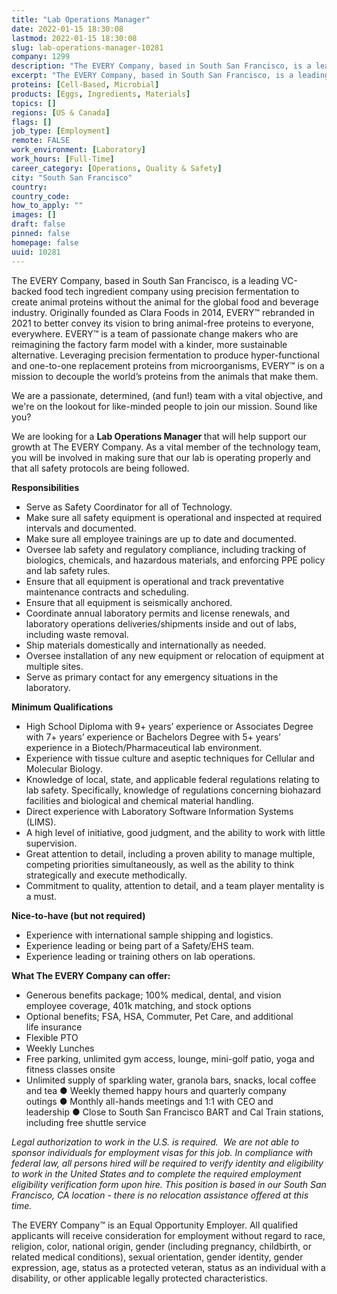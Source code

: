 ```yaml
---
title: "Lab Operations Manager"
date: 2022-01-15 18:30:08
lastmod: 2022-01-15 18:30:08
slug: lab-operations-manager-10281
company: 1299
description: "The EVERY Company, based in South San Francisco, is a leading VC-backed food tech ingredient company using precision fermentation to create animal proteins without the animal for the global food and beverage industry. Originally founded as Clara Foods in 2014, EVERY™ rebranded in 2021 to better convey its vision to bring animal-free proteins to everyone, everywhere. EVERY™ is a team of passionate change makers who are reimagining the factory farm model with a kinder, more sustainable alternative."
excerpt: "The EVERY Company, based in South San Francisco, is a leading VC-backed food tech ingredient company using precision fermentation to create animal proteins without the animal for the global food and beverage industry. Originally founded as Clara Foods in 2014, EVERY™ rebranded in 2021 to better convey its vision to bring animal-free proteins to everyone, everywhere. EVERY™ is a team of passionate change makers who are reimagining the factory farm model with a kinder, more sustainable alternative."
proteins: [Cell-Based, Microbial]
products: [Eggs, Ingredients, Materials]
topics: []
regions: [US & Canada]
flags: []
job_type: [Employment]
remote: FALSE
work_environment: [Laboratory]
work_hours: [Full-Time]
career_category: [Operations, Quality & Safety]
city: "South San Francisco"
country: 
country_code: 
how_to_apply: ""
images: []
draft: false
pinned: false
homepage: false
uuid: 10281
---
```

<p>The EVERY Company, based in South San Francisco, is a leading VC-backed food tech ingredient company using precision fermentation to create animal proteins without the animal for the global food and beverage industry. Originally founded as Clara Foods in 2014, EVERY™ rebranded in 2021 to better convey its vision to bring animal-free proteins to everyone, everywhere. EVERY™ is a team of passionate change makers who are reimagining the factory farm model with a kinder, more sustainable alternative. Leveraging precision fermentation to produce hyper-functional and one-to-one replacement proteins from microorganisms, EVERY™ is on a mission to decouple the world’s proteins from the animals that make them.</p>
<p>We are a passionate, determined, (and fun!) team with a vital objective, and we're on the lookout for like-minded people to join our mission. Sound like you?</p>
<p>We are looking for a <strong>Lab Operations Manager </strong>that will help support our growth at The EVERY Company. As a vital member of the technology team, you will be involved in making sure that our lab is operating properly and that all safety protocols are being followed.</p>
<p><strong>Responsibilities</strong></p>
<ul>
<li>Serve as Safety Coordinator for all of Technology.</li>
<li>Make sure all safety equipment is operational and inspected at required intervals and documented.</li>
<li>Make sure all employee trainings are up to date and documented.</li>
<li>Oversee lab safety and regulatory compliance, including tracking of biologics, chemicals, and hazardous materials, and enforcing PPE policy and lab safety rules.</li>
<li>Ensure that all equipment is operational and track preventative maintenance contracts and scheduling.</li>
<li>Ensure that all equipment is seismically anchored.</li>
<li>Coordinate annual laboratory permits and license renewals, and laboratory operations deliveries/shipments inside and out of labs, including waste removal.</li>
<li>Ship materials domestically and internationally as needed.</li>
<li>Oversee installation of any new equipment or relocation of equipment at multiple sites.</li>
<li>Serve as primary contact for any emergency situations in the laboratory. </li>
</ul>
<p><strong>Minimum Qualifications</strong></p>
<ul>
<li>High School Diploma with 9+ years’ experience or Associates Degree with 7+ years’ experience or Bachelors Degree with 5+ years’ experience in a Biotech/Pharmaceutical lab environment.</li>
<li>Experience with tissue culture and aseptic techniques for Cellular and Molecular Biology.</li>
<li>Knowledge of local, state, and applicable federal regulations relating to lab safety. Specifically, knowledge of regulations concerning biohazard facilities and biological and chemical material handling.</li>
<li>Direct experience with Laboratory Software Information Systems (LIMS). </li>
<li>A high level of initiative, good judgment, and the ability to work with little supervision.</li>
<li>Great attention to detail, including a proven ability to manage multiple, competing priorities simultaneously, as well as the ability to think strategically and execute methodically.</li>
<li>Commitment to quality, attention to detail, and a team player mentality is a must.</li>
</ul>
<p><strong>Nice-to-have (but not required)</strong></p>
<ul>
<li>Experience with international sample shipping and logistics. </li>
<li>Experience leading or being part of a Safety/EHS team. </li>
<li>Experience leading or training others on lab operations.</li>
</ul>
<p><strong>What The EVERY Company can offer</strong><strong>:</strong><strong> </strong></p>
<ul>
<li>Generous benefits package; 100% medical, dental, and vision employee coverage, 401k matching, and stock options</li>
<li>Optional benefits; FSA, HSA, Commuter, Pet Care, and additional life insurance</li>
<li>Flexible PTO</li>
<li>Weekly Lunches</li>
<li>Free parking, unlimited gym access, lounge, mini-golf patio, yoga and fitness classes onsite</li>
<li>Unlimited supply of sparkling water, granola bars, snacks, local coffee and tea ● Weekly themed happy hours and quarterly company outings ● Monthly all-hands meetings and 1:1 with CEO and leadership ● Close to South San Francisco BART and Cal Train stations, including free shuttle service</li>
</ul>
<p><em>Legal authorization to work in the U.S. is required.  We are not able to sponsor individuals for employment visas for this job. </em><em>In compliance with federal law, all persons hired will be required to verify identity and eligibility to work in the United States and to complete the required employment eligibility verification form upon hire. </em><em>This position is based in our South San Francisco, CA location - there is no relocation assistance offered at this time. </em></p>
<p>The EVERY Company™ is an Equal Opportunity Employer. All qualified applicants will receive consideration for employment without regard to race, religion, color, national origin, gender (including pregnancy, childbirth, or related medical conditions), sexual orientation, gender identity, gender expression, age, status as a protected veteran, status as an individual with a disability, or other applicable legally protected characteristics.</p>
